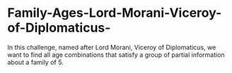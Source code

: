 # Family-Ages-Lord-Morani-Viceroy-of-Diplomaticus-
In this challenge, named after Lord Morani, Viceroy of Diplomaticus, we want to find all age combinations that satisfy a group of partial information about a family of 5.

